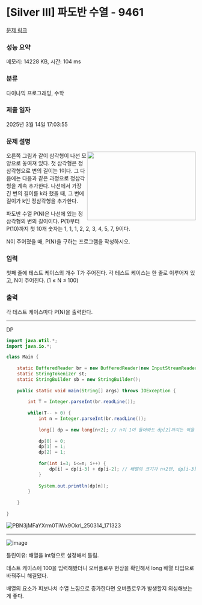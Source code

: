 # [Silver III] 파도반 수열 - 9461 

[문제 링크](https://www.acmicpc.net/problem/9461) 

### 성능 요약

메모리: 14228 KB, 시간: 104 ms

### 분류

다이나믹 프로그래밍, 수학

### 제출 일자

2025년 3월 14일 17:03:55

### 문제 설명

<p><img alt="" src="https://www.acmicpc.net/upload/images/pandovan.png" style="float:right; height:182px; width:289px">오른쪽 그림과 같이 삼각형이 나선 모양으로 놓여져 있다. 첫 삼각형은 정삼각형으로 변의 길이는 1이다. 그 다음에는 다음과 같은 과정으로 정삼각형을 계속 추가한다. 나선에서 가장 긴 변의 길이를 k라 했을 때, 그 변에 길이가 k인 정삼각형을 추가한다.</p>

<p>파도반 수열 P(N)은 나선에 있는 정삼각형의 변의 길이이다. P(1)부터 P(10)까지 첫 10개 숫자는 1, 1, 1, 2, 2, 3, 4, 5, 7, 9이다.</p>

<p>N이 주어졌을 때, P(N)을 구하는 프로그램을 작성하시오.</p>

### 입력 

 <p>첫째 줄에 테스트 케이스의 개수 T가 주어진다. 각 테스트 케이스는 한 줄로 이루어져 있고, N이 주어진다. (1 ≤ N ≤ 100)</p>

### 출력 

 <p>각 테스트 케이스마다 P(N)을 출력한다.</p>

---

DP

```java
import java.util.*;
import java.io.*;

class Main {
    
    static BufferedReader br = new BufferedReader(new InputStreamReader(System.in));
    static StringTokenizer st;
    static StringBuilder sb = new StringBuilder();
    
    public static void main(String[] args) throws IOException {
        
        int T = Integer.parseInt(br.readLine());
        
        while(T-- > 0) {
            int n = Integer.parseInt(br.readLine());
            
            long[] dp = new long[n+2]; // n이 1이 들어와도 dp[2]까지는 적을 수 있게 배열의 크기를 n+2로 설정했다. 
            
            dp[0] = 0;
            dp[1] = 1;
            dp[2] = 1;
            
            for(int i=3; i<=n; i++) {
                dp[i] = dp[i-3] + dp[i-2]; // 배열의 크기가 n+2면, dp[i-3]까지 입력할 수 있기에 관리하기 편리하다.
            }
            
            System.out.println(dp[n]);
        }
        
    }
    
}


```

![PBN3jMFaYXrm0TiWx9Okrl_250314_171323](https://github.com/user-attachments/assets/7bb6b519-bbe7-493e-8e0e-fc4464cf82ab)

---

![image](https://github.com/user-attachments/assets/b737e407-bf1a-473b-9f6d-fe466c569a5c)

틀린이유: 배열을 int형으로 설정해서 틀림.

테스트 케이스에 100을 입력해봤더니 오버플로우 현상을 확인해서 long 배열 타입으로 바꿔주니 해결됐다.

배열의 요소가 피보나치 수열 느낌으로 증가한다면 오버플로우가 발생할지 의심해보는게 좋다.
